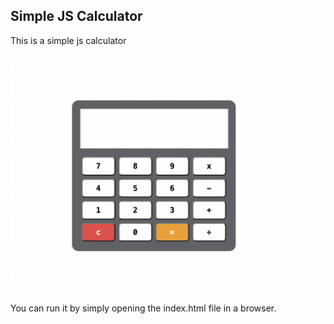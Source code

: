 ## Simple JS Calculator

This is a simple js calculator

![foo](image.png 'Demo')

You can run it by simply opening the index.html file in a browser.
